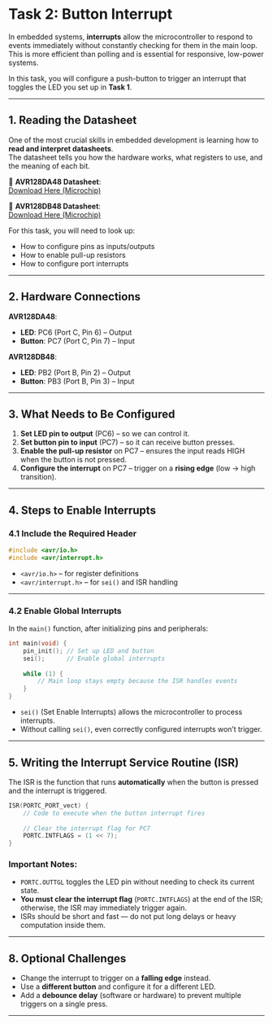 # Task 2: Button Interrupt

In embedded systems, **interrupts** allow the microcontroller to respond to events immediately without constantly checking for them in the main loop.  
This is more efficient than polling and is essential for responsive, low-power systems.

In this task, you will configure a push-button to trigger an interrupt that toggles the LED you set up in **Task 1**.

---

## 1. Reading the Datasheet

One of the most crucial skills in embedded development is learning how to **read and interpret datasheets**.  
The datasheet tells you how the hardware works, what registers to use, and the meaning of each bit.

📄 **AVR128DA48 Datasheet**:  
[Download Here (Microchip)](https://ww1.microchip.com/downloads/aemDocuments/documents/MCU08/ProductDocuments/DataSheets/AVR128DA28-32-48-64-Data-Sheet-DS40002183.pdf)

📄 **AVR128DB48 Datasheet**:  
[Download Here (Microchip)](https://ww1.microchip.com/downloads/aemDocuments/documents/MCU08/ProductDocuments/DataSheets/AVR128DB28-32-48-64-DataSheet-DS40002247.pdf)

For this task, you will need to look up:
- How to configure pins as inputs/outputs
- How to enable pull-up resistors
- How to configure port interrupts

---

## 2. Hardware Connections

**AVR128DA48**:  
- **LED**: PC6 (Port C, Pin 6) – Output
- **Button**: PC7 (Port C, Pin 7) – Input

**AVR128DB48**:  
- **LED**: PB2 (Port B, Pin 2) – Output
- **Button**: PB3 (Port B, Pin 3) – Input
---

## 3. What Needs to Be Configured

1. **Set LED pin to output** (PC6) – so we can control it.
2. **Set button pin to input** (PC7) – so it can receive button presses.
3. **Enable the pull-up resistor** on PC7 – ensures the input reads HIGH when the button is not pressed.
4. **Configure the interrupt** on PC7 – trigger on a **rising edge** (low → high transition).

---

## 4. Steps to Enable Interrupts

### 4.1 Include the Required Header
```c
#include <avr/io.h>
#include <avr/interrupt.h>
```
- `<avr/io.h>` – for register definitions  
- `<avr/interrupt.h>` – for `sei()` and ISR handling

---

### 4.2 Enable Global Interrupts
In the `main()` function, after initializing pins and peripherals:
```c
int main(void) {
    pin_init(); // Set up LED and button
    sei();      // Enable global interrupts
    
    while (1) {
        // Main loop stays empty because the ISR handles events
    }
}
```
- `sei()` (Set Enable Interrupts) allows the microcontroller to process interrupts.
- Without calling `sei()`, even correctly configured interrupts won’t trigger.

---

## 5. Writing the Interrupt Service Routine (ISR)

The ISR is the function that runs **automatically** when the button is pressed and the interrupt is triggered.

```c
ISR(PORTC_PORT_vect) {
    // Code to execute when the button interrupt fires
    
    // Clear the interrupt flag for PC7
    PORTC.INTFLAGS = (1 << 7);
}
```

### Important Notes:
- `PORTC.OUTTGL` toggles the LED pin without needing to check its current state.
- **You must clear the interrupt flag** (`PORTC.INTFLAGS`) at the end of the ISR; otherwise, the ISR may immediately trigger again.
- ISRs should be short and fast — do not put long delays or heavy computation inside them.
---


## 8. Optional Challenges
- Change the interrupt to trigger on a **falling edge** instead.
- Use a **different button** and configure it for a different LED.
- Add a **debounce delay** (software or hardware) to prevent multiple triggers on a single press.

---
